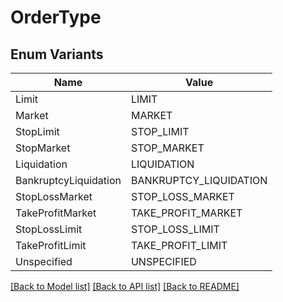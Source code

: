 # OrderType

## Enum Variants

| Name | Value |
|---- | -----|
| Limit | LIMIT |
| Market | MARKET |
| StopLimit | STOP_LIMIT |
| StopMarket | STOP_MARKET |
| Liquidation | LIQUIDATION |
| BankruptcyLiquidation | BANKRUPTCY_LIQUIDATION |
| StopLossMarket | STOP_LOSS_MARKET |
| TakeProfitMarket | TAKE_PROFIT_MARKET |
| StopLossLimit | STOP_LOSS_LIMIT |
| TakeProfitLimit | TAKE_PROFIT_LIMIT |
| Unspecified | UNSPECIFIED |


[[Back to Model list]](../README.md#documentation-for-models) [[Back to API list]](../README.md#documentation-for-api-endpoints) [[Back to README]](../README.md)


